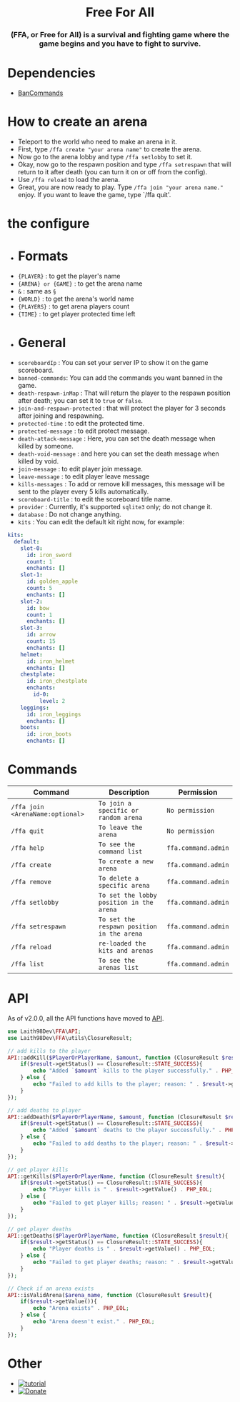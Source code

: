 
<div align="center">
	<h1>Free For All</h1>
  <h3>(FFA, or Free for All) is a survival and fighting game where the game begins and you have to fight to survive.</h3>
</div>

# Dependencies
- [BanCommands](https://poggit.pmmp.io/p/BanCommands)

# How to create an arena
- Teleport to the world who need to make an arena in it.
- First, type `/ffa create "your arena name"` to create the arena.
- Now go to the arena lobby and type `/ffa setlobby` to set it.
- Okay, now go to the respawn position and type `/ffa setrespawn` that will return to it after death (you can turn it on or off from the config).
- Use `/ffa reload` to load the arena.
- Great, you are now ready to play. Type `/ffa join "your arena name."` enjoy. If you want to leave the game, type `/ffa quit'.

# the configure
- <h1>Formats</h1> 
- `{PLAYER}` : to get the player's name
- `{ARENA} or {GAME}` : to get the arena name
- `&` : same as `§`
- `{WORLD}` : to get the arena's world name
- `{PLAYERS}` : to get arena players count
- `{TIME}` : to get player protected time left
- <h1>General</h1>
- `scoreboardIp` : You can set your server IP to show it on the game scoreboard.
- `banned-commands`: You can add the commands you want banned in the game.
- `death-respawn-inMap` : That will return the player to the respawn position after death; you can set it to `true` or `false`.
- `join-and-respawn-protected` : that will protect the player for 3 seconds after joining and respawning.
- `protected-time` : to edit the protected time.
- `protected-message` : to edit protect message.
- `death-attack-message` : Here, you can set the death message when killed by someone.
- `death-void-message` : and here you can set the death message when killed by void.
- `join-message` : to edit player join message.
- `leave-message` : to edit player leave message
- `kills-messages` : To add or remove kill messages, this message will be sent to the player every 5 kills automatically.
- `scoreboard-title` : to edit the scoreboard title name.
- `provider` : Currently, it's supported `sqlite3` only; do not change it.
- `database` : Do not change anything.
- `kits` : You can edit the default kit right now, for example:
```yaml
kits:
  default:
    slot-0:
      id: iron_sword
      count: 1
      enchants: []
    slot-1:
      id: golden_apple
      count: 5
      enchants: []
    slot-2:
      id: bow
      count: 1
      enchants: []
    slot-3:
      id: arrow
      count: 15
      enchants: []
    helmet:
      id: iron_helmet
      enchants: []
    chestplate:
      id: iron_chestplate
      enchants:
        id-0:
          level: 2
    leggings:
      id: iron_leggings
      enchants: []
    boots:
      id: iron_boots
      enchants: []
```

# Commands
Command | Description | Permission
--- | --- | ---
`/ffa join <ArenaName:optional>` | `To join a specific or random arena` | `No permission`
`/ffa quit` | `To leave the arena` | `No permission`
`/ffa help` | `To see the command list` | `ffa.command.admin`
`/ffa create` | `To create a new arena` | `ffa.command.admin`
`/ffa remove` | `To delete a specific arena` | `ffa.command.admin`
`/ffa setlobby` | `To set the lobby position in the arena` | `ffa.command.admin`
`/ffa setrespawn` | `To set the respawn position in the arena` | `ffa.command.admin`
`/ffa reload` | `re-loaded the kits and arenas` | `ffa.command.admin`
`/ffa list` | `To see the arenas list` | `ffa.command.admin`

# API
As of v2.0.0, all the API functions have moved to [API](https://github.com/Laith98Dev/FFA/blob/main/src/Laith98Dev/FFA/API.php).
```php
use Laith98Dev\FFA\API;
use Laith98Dev\FFA\utils\ClosureResult;

// add kills to the player
API::addKill($PlayerOrPlayerName, $amount, function (ClosureResult $result){
    if($result->getStatus() == ClosureResult::STATE_SUCCESS){
        echo "Added `$amount` kills to the player successfully." . PHP_EOL;
    } else {
        echo "Failed to add kills to the player; reason: " . $result->getValue() . PHP_EOL;
    }
});

// add deaths to player
API::addDeath($PlayerOrPlayerName, $amount, function (ClosureResult $result){
    if($result->getStatus() == ClosureResult::STATE_SUCCESS){
        echo "Added `$amount` deaths to the player successfully." . PHP_EOL;
    } else {
        echo "Failed to add deaths to the player; reason: " . $result->getValue() . PHP_EOL;
    }
});

// get player kills
API::getKills($PlayerOrPlayerName, function (ClosureResult $result){
    if($result->getStatus() == ClosureResult::STATE_SUCCESS){
        echo "Player kills is " . $result->getValue() . PHP_EOL;
    } else {
        echo "Failed to get player kills; reason: " . $result->getValue() . PHP_EOL;
    }
});

// get player deaths
API::getDeaths($PlayerOrPlayerName, function (ClosureResult $result){
    if($result->getStatus() == ClosureResult::STATE_SUCCESS){
        echo "Player deaths is " . $result->getValue() . PHP_EOL;
    } else {
        echo "Failed to get player deaths; reason: " . $result->getValue() . PHP_EOL;
    }
});

// Check if an arena exists
API::isValidArena($arena_name, function (ClosureResult $result){
    if($result->getValue()){
        echo "Arena exists" . PHP_EOL;
    } else {
        echo "Arena doesn't exist." . PHP_EOL;
    }
});

```

# Other
- [![tutorial](https://img.shields.io/youtube/views/SwzWwsrGG74?label=Tutorial&style=social)](https://www.youtube.com/watch?v=SwzWwsrGG74&ab_channel=LaithYoutuber)
- [![Donate](https://img.shields.io/badge/donate-Paypal-yellow.svg?style=flat-square)](https://paypal.me/Laith113)
